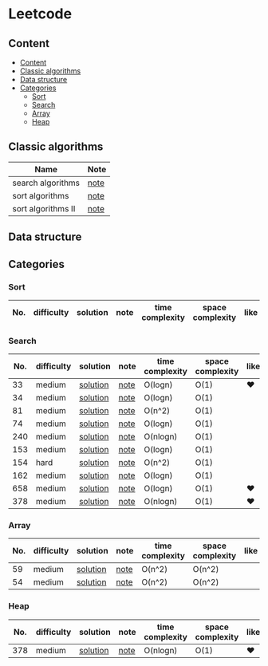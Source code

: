 # Leetcode

## Content
* [Content](#Content)
* [Classic algorithms](#Classic-algorithms)
* [Data structure](#Data-structure)
* [Categories](#Categories)
	* [Sort](#Sort)
	* [Search](#Search)
	* [Array](#Array)
	* [Heap](#Heap)
## Classic algorithms
Name|Note
------|-------|
search algorithms | [note](./classic-algorithms/Search-algorithms.md)
sort algorithms | [note](./classic-algorithms/Sort-algorithms.md)
sort algorithms II| [note](./classic-algorithms/Sort-algorithms-II.md)
## Data structure

## Categories
### Sort
No. | difficulty | solution |note|time complexity|space complexity|like
------| -------------|-------------|--------|---------------|----------|----------|
### Search
No. | difficulty | solution |note|time complexity|space complexity|like
------| -------------|-------------|--------|--------|--------|--------
33|medium|[solution](./33/33.py)|[note](./33/33.md)|O(logn)|O(1)|&hearts;
34|medium|[solution](./34/34.py)|[note](./34/34.md)|O(logn)|O(1)|
81|medium|[solution](./81/81.py)|[note](./81/81.md)|O(n^2)|O(1)|
74|medium|[solution](./74/74.py)|[note](./74/74.md)|O(logn)|O(1)|
240|medium|[solution](./240/240.py)|[note](./240/240.md)|O(nlogn)|O(1)|
153|medium|[solution](./153/153.py)|[note](./153/153.md)|O(logn)|O(1)|
154|hard|[solution](./154/154.py)|[note](./154/154.md)|O(n^2)|O(1)|
162|medium|[solution](./162/162.py)|[note](./162/162.md)|O(logn)|O(1)|
658|medium|[solution](./658/658.py)|[note](./658/658.md)|O(logn)|O(1)|&hearts;
378|medium|[solution](./378/378.py)|[note](./378/378.md)|O(nlogn)|O(1)|&hearts;
### Array
No. | difficulty | solution |note|time complexity|space complexity|like
------| -------------|-------------|--------|--------|--------|------------|
59|medium|[solution](./59/59.py)|[note](./59/59.md)|O(n^2)|O(n^2)
54|medium|[solution](./54/54.py)|[note](./54/54.md)|O(n^2)|O(n^2)

### Heap
No. | difficulty | solution |note|time complexity|space complexity|like
------| -------------|-------------|--------|--------|--------|------------|
378|medium|[solution](./378/378.py)|[note](./378/378.md)|O(nlogn)|O(1)|&hearts;